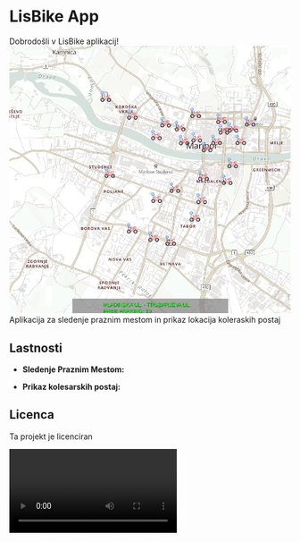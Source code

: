 # LisBike App

Dobrodošli v LisBike aplikacij!
![Slika](https://github.com/LisBike/Razvoj_racunalniskih_iger/blob/master/SlikaRRI.jpeg)
Aplikacija za sledenje praznim mestom in prikaz lokacija koleraskih postaj

## Lastnosti

- **Sledenje Praznim Mestom:**

- **Prikaz kolesarskih postaj:**
  

## Licenca

Ta projekt je licenciran

![Video](https://github.com/LisBike/Razvoj_racunalniskih_iger/blob/master/RRI.mp4)


